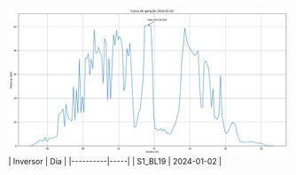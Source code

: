 ![My Image](02_01_2024-S1_BL19.png)
| Inversor | Dia |
|----------|-----|
| S1_BL19       | 2024-01-02  |
